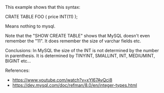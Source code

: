 This example shows that this syntax:

CRATE TABLE FOO (
    price INT(11)
);

Means nothing to mysql.

Note that the "SHOW CREATE TABLE" shows that MySQL doesn't even remember the "11".
It does remember the size of varchar fields etc.

Conclusions:
In MySQL the size of the INT is not determined by the number in parenthesis.
It is determined by TINYINT, SMALLINT, INT, MEDIUMINT, BIGINT etc...

References:
- https://www.youtube.com/watch?v=xYl67AvQci8
- https://dev.mysql.com/doc/refman/8.0/en/integer-types.html
